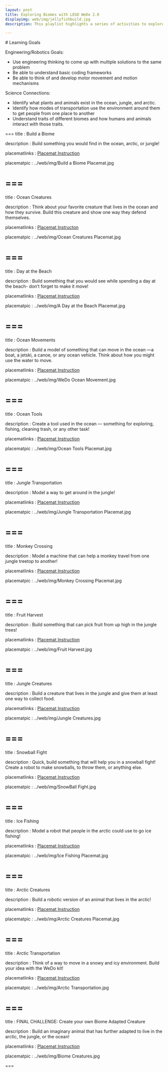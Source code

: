 ```yaml
---
layout: post
title: Exploring Biomes with LEGO WeDo 2.0
displayimg: web/img/jellyfishbuild.jpg
description: This playlist highlights a series of activities to explore different types of biomes and the animals that live in them. The playlist starts with a general exploration into the differences between biomes and delves into specific design challenges using the constraints of 3 biomes- the jungle, the arctic, and the ocean.

---
```

<div class="learninggoals" markdown="1">
# Learning Goals

Engineering/Robotics Goals: 
- Use engineering thinking to come up with multiple solutions to the same problem
- Be able to understand basic coding frameworks
- Be able to think of and develop motor movement and motion mechanisms

Science Connections: 
- Identify what plants and animals exist in the ocean, jungle, and arctic.
- Identify how modes of transportation use the environment around them to get people from one place to another
- Understand traits of different biomes and how humans and animals interact with those traits.

</div>

===
title
: Build a Biome

description
: Build something you would find in the ocean, arctic, or jungle! 

placematlinks
: [Placemat Instruction](https://docs.google.com/presentation/d/1z2ELd-wtrAK50AIG7s4LGxdBV9QOFg77rANsUhHB_wc/edit?usp=sharing)

placematpic
: ../web/img/Build a Biome Placemat.jpg

===
===
title
: Ocean Creatures

description
: Think about your favorite creature that lives in the ocean and how they survive. Build this creature and show one way they defend themselves.

placematlinks
: [Placemat Instructon](https://docs.google.com/presentation/d/11Xuns3m2w2oj-1m7BHEqynyNvh4CxPu5cvOfTdGFh04/edit?usp=sharing)

placematpic
: ../web/img/Ocean Creatures Placemat.jpg

===
===
title
: Day at the Beach

description
: Build something that you would see while spending a day at the beach- don’t forget to make it move!

placematlinks
: [Placemat Instruction](https://docs.google.com/presentation/d/1FsArSpC2ibvSlG2nyKamf4409Gik6lApywBKGzffOVs/edit?usp=sharing)

placematpic
: ../web/img/A Day at the Beach Placemat.jpg

===
===
title
: Ocean Movements

description
: Build a model of something that can move in the ocean —a boat, a jetski, a canoe, or any ocean vehicle. Think about how you might use the water to move. 

placematlinks
: [Placemat Instruction](https://docs.google.com/presentation/d/15DNXL6EfGfYPnXdzltLVtTaPbIshUyNw3znupRO0W1c/edit?usp=sharing)

placematpic
: ../web/img/WeDo Ocean Movement.jpg

===
===
title
: Ocean Tools

description
: Create a tool used in the ocean — something for exploring, fishing, cleaning trash, or any other task!

placematlinks
: [Placemat Instruction](https://docs.google.com/presentation/d/1oLJoyZ2NEAKbAUSDaXqfXfX_U74Yq5r9oXb9PuleRlg/edit?usp=sharing)

placematpic
: ../web/img/Ocean Tools Placemat.jpg

===
===
title
: Jungle Transportation

description
: Model a way to get around in the jungle!

placematlinks
: [Placemat Instruction](https://docs.google.com/presentation/d/14f4S1He9C1Ie1LmfMv4lj2-8VpEXssUy03PxtBZIqeQ/edit?usp=sharing)

placematpic
: ../web/img/Jungle Transportation Placemat.jpg


===
===
title
: Monkey Crossing

description
: Model a machine that can help a monkey travel from one jungle treetop to another!

placematlinks
: [Placemat Instruction](https://docs.google.com/presentation/d/1Rcoie7MlRPHySi6JIR-d3VfTfi-TjTI2GjB_JTfUSAk/edit?usp=sharing)

placematpic
: ../web/img/Monkey Crossing Placemat.jpg

===
===
title
: Fruit Harvest

description
: Build something that can pick fruit from up high in the jungle trees!

placematlinks
: [Placemat Instruction](https://docs.google.com/presentation/d/1VMnUMfV8gZ5ZYusERbWkN63jB7bzbgueFEufE1OA69M/edit?usp=sharing)

placematpic
: ../web/img/Fruit Harvest.jpg

===
===
title
: Jungle Creatures

description
: Build a creature that lives in the jungle and give them at least one way to collect food.

placematlinks
: [Placemat Instruction](https://docs.google.com/presentation/d/12_8eeNVzAbQ9MARnnbLyr7u5XGSN0K_sSgXOA2AaEhM/edit?usp=sharing)

placematpic
: ../web/img/Jungle Creatures.jpg

===
===
title
: Snowball Fight

description
: Quick, build something that will help you in a snowball fight! Create a robot to make snowballs, to throw them, or anything else.

placematlinks
: [Placemat Instruction](https://docs.google.com/presentation/d/1Vjiv4aXGWCyeC-8JCbt_80JB_RFyLdoJClfipeqNLLw/edit?usp=sharing)

placematpic
: ../web/img/SnowBall Fight.jpg

===
===
title
: Ice Fishing

description
: Model a robot that people in the arctic could use to go ice fishing!

placematlinks
: [Placemat Instruction](https://docs.google.com/presentation/d/1Fc069hRMR434Ek_sw98R5GLAAs10P931otST0spppFY/edit?usp=sharing)

placematpic
: ../web/img/Ice Fishing Placemat.jpg

===
===
title
: Arctic Creatures

description
: Build a robotic version of an animal that lives in the arctic!

placematlinks
: [Placemat Instruction](https://docs.google.com/presentation/d/196Z_woTcuk6CCWJFLuvTiQ7acnX_GJT1LM4Wwk4ETos/edit?usp=sharing)

placematpic
: ../web/img/Arctic Creatures Placemat.jpg

===
===
title
: Arctic Transportation

description
: Think of a way to move in a snowy and icy environment. Build your idea with the WeDo kit!

placematlinks
: [Placemat Instruction](https://docs.google.com/presentation/d/11LKjnis-Vzy82jYbo8eDDue6exhGvK0Z3Z4fZu46NNw/edit?usp=sharing)

placematpic
: ../web/img/Arctic Transportation.jpg

===
===
title
:  FINAL CHALLENGE: Create your own Biome Adapted Creature

description
: Build an imaginary animal that has further adapted to live in the arctic, the jungle, or the ocean!

placematlinks
: [Placemat Instruction](https://docs.google.com/presentation/d/1DcNPq2Tkqwj4MRvVcCgGPwpOk02rV1ZZo6Z351gdMX4/edit?usp=sharing)

placematpic
: ../web/img/Biome Creatures.jpg

===
